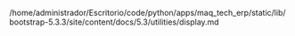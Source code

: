 /home/administrador/Escritorio/code/python/apps/maq_tech_erp/static/lib/bootstrap-5.3.3/site/content/docs/5.3/utilities/display.md